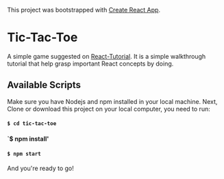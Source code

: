 This project was bootstrapped with [Create React App](https://github.com/facebook/create-react-app).
# Tic-Tac-Toe
A simple game suggested on [React-Tutorial](https://reactjs.org/tutorial/tutorial.html). It is a simple walkthrough 
tutorial that help grasp important React concepts by doing.

## Available Scripts

Make sure you have Nodejs and npm installed in your local machine. Next,
Clone or download this project on your local computer, you need to run:

#### `$ cd tic-tac-toe`
#### `$ npm install'
#### `$ npm start`

And you're ready to go!


